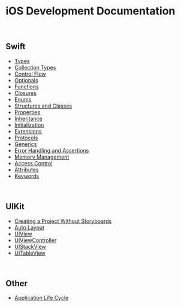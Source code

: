 # iOS Development Documentation

<br/>

## Swift

* [Types](https://github.com/brittpinder/ios-reference/tree/main/swift/types)
* [Collection Types](https://github.com/brittpinder/ios-reference/tree/main/swift/collection-types)
* [Control Flow](https://github.com/brittpinder/ios-reference/tree/main/swift/control-flow)
* [Optionals](https://github.com/brittpinder/ios-reference/tree/main/swift/optionals)
* [Functions](https://github.com/brittpinder/ios-reference/tree/main/swift/functions)
* [Closures](https://github.com/brittpinder/ios-reference/tree/main/swift/closures)
* [Enums](https://github.com/brittpinder/ios-reference/tree/main/swift/enums)
* [Structures and Classes](https://github.com/brittpinder/ios-reference/tree/main/swift/structs-vs-classes)
* [Properties](https://github.com/brittpinder/ios-reference/tree/main/swift/properties)
* [Inheritance](https://github.com/brittpinder/ios-reference/tree/main/swift/inheritance)
* [Initialization](https://github.com/brittpinder/ios-reference/tree/main/swift/initialization)
* [Extensions](https://github.com/brittpinder/ios-reference/tree/main/swift/extensions)
* [Protocols](https://github.com/brittpinder/ios-reference/tree/main/swift/protocols)
* [Generics](https://github.com/brittpinder/ios-reference/tree/main/swift/generics)
* [Error Handling and Assertions](https://github.com/brittpinder/ios-reference/tree/main/swift/error-handling)
* [Memory Management](https://github.com/brittpinder/ios-reference/tree/main/swift/memory-management)
* [Access Control](https://github.com/brittpinder/ios-reference/tree/main/swift/access-control)
* [Attributes](https://github.com/brittpinder/ios-reference/tree/main/swift/attributes)
* [Keywords](https://github.com/brittpinder/ios-reference/tree/main/swift/keywords)

<br/>

## UIKit
* [Creating a Project Without Storyboards](https://github.com/brittpinder/ios-reference/tree/main/uikit/no-storyboards)
* [Auto Layout](https://github.com/brittpinder/ios-reference/tree/main/uikit/autolayout)
* [UIView](https://github.com/brittpinder/ios-reference/tree/main/uikit/uiview)
* [UIViewController](https://github.com/brittpinder/ios-reference/tree/main/uikit/uiviewcontroller)
* [UIStackView](https://github.com/brittpinder/ios-reference/tree/main/uikit/uistackview)
* [UITableView](https://github.com/brittpinder/ios-reference/tree/main/uikit/uitableview)

<br/>

## Other
* [Application Life Cycle](https://github.com/brittpinder/ios-reference/tree/main/other/application-lifecycle)
